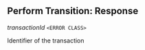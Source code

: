 

## Perform Transition: Response  
  
<article>

*transactionId* `<ERROR CLASS>` 

Identifier of the transaction

</article>

